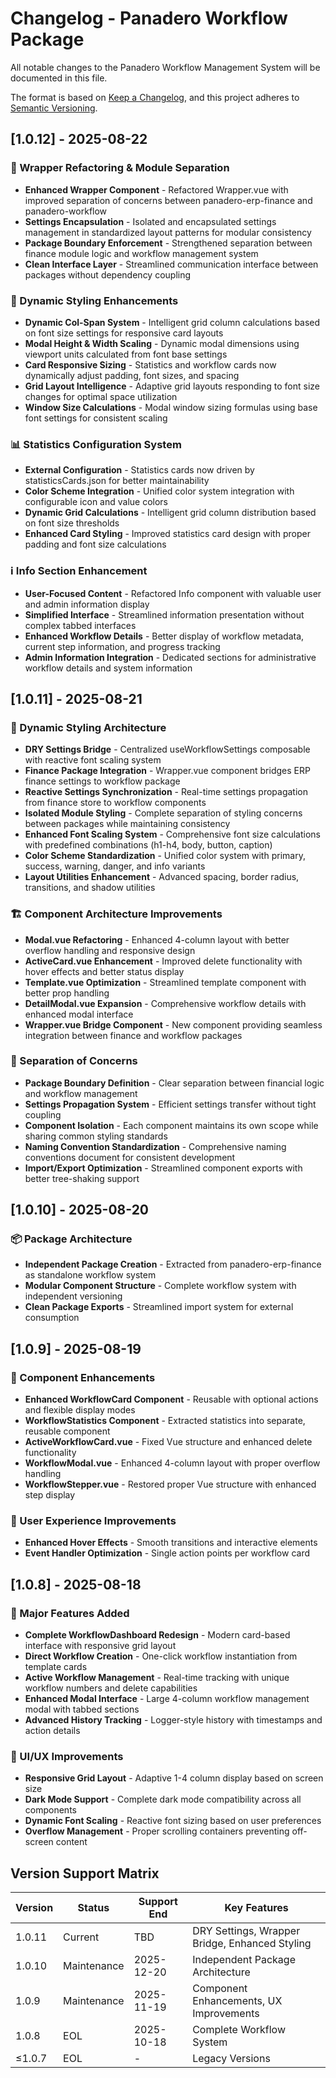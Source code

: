 # Changelog - Panadero Workflow Package

All notable changes to the Panadero Workflow Management System will be documented in this file.

The format is based on [Keep a Changelog](https://keepachangelog.com/en/1.0.0/),
and this project adheres to [Semantic Versioning](https://semver.org/spec/v2.0.0.html).

## [1.0.12] - 2025-08-22

### 🔄 Wrapper Refactoring & Module Separation
- **Enhanced Wrapper Component** - Refactored Wrapper.vue with improved separation of concerns between panadero-erp-finance and panadero-workflow
- **Settings Encapsulation** - Isolated and encapsulated settings management in standardized layout patterns for modular consistency
- **Package Boundary Enforcement** - Strengthened separation between finance module logic and workflow management system
- **Clean Interface Layer** - Streamlined communication interface between packages without dependency coupling

### 🎨 Dynamic Styling Enhancements
- **Dynamic Col-Span System** - Intelligent grid column calculations based on font size settings for responsive card layouts
- **Modal Height & Width Scaling** - Dynamic modal dimensions using viewport units calculated from font base settings
- **Card Responsive Sizing** - Statistics and workflow cards now dynamically adjust padding, font sizes, and spacing
- **Grid Layout Intelligence** - Adaptive grid layouts responding to font size changes for optimal space utilization
- **Window Size Calculations** - Modal window sizing formulas using base font settings for consistent scaling

### 📊 Statistics Configuration System
- **External Configuration** - Statistics cards now driven by statisticsCards.json for better maintainability
- **Color Scheme Integration** - Unified color system integration with configurable icon and value colors
- **Dynamic Grid Calculations** - Intelligent grid column distribution based on font size thresholds
- **Enhanced Card Styling** - Improved statistics card design with proper padding and font size calculations

### ℹ️ Info Section Enhancement
- **User-Focused Content** - Refactored Info component with valuable user and admin information display
- **Simplified Interface** - Streamlined information presentation without complex tabbed interfaces
- **Enhanced Workflow Details** - Better display of workflow metadata, current step information, and progress tracking
- **Admin Information Integration** - Dedicated sections for administrative workflow details and system information

## [1.0.11] - 2025-08-21

### 🎨 Dynamic Styling Architecture
- **DRY Settings Bridge** - Centralized useWorkflowSettings composable with reactive font scaling system
- **Finance Package Integration** - Wrapper.vue component bridges ERP finance settings to workflow package
- **Reactive Settings Synchronization** - Real-time settings propagation from finance store to workflow components
- **Isolated Module Styling** - Complete separation of styling concerns between packages while maintaining consistency
- **Enhanced Font Scaling System** - Comprehensive font size calculations with predefined combinations (h1-h4, body, button, caption)
- **Color Scheme Standardization** - Unified color system with primary, success, warning, danger, and info variants
- **Layout Utilities Enhancement** - Advanced spacing, border radius, transitions, and shadow utilities

### 🏗️ Component Architecture Improvements
- **Modal.vue Refactoring** - Enhanced 4-column layout with better overflow handling and responsive design
- **ActiveCard.vue Enhancement** - Improved delete functionality with hover effects and better status display
- **Template.vue Optimization** - Streamlined template component with better prop handling
- **DetailModal.vue Expansion** - Comprehensive workflow details with enhanced modal interface
- **Wrapper.vue Bridge Component** - New component providing seamless integration between finance and workflow packages

### 🔧 Separation of Concerns
- **Package Boundary Definition** - Clear separation between financial logic and workflow management
- **Settings Propagation System** - Efficient settings transfer without tight coupling
- **Component Isolation** - Each component maintains its own scope while sharing common styling standards
- **Naming Convention Standardization** - Comprehensive naming conventions document for consistent development
- **Import/Export Optimization** - Streamlined component exports with better tree-shaking support

## [1.0.10] - 2025-08-20

### 📦 Package Architecture
- **Independent Package Creation** - Extracted from panadero-erp-finance as standalone workflow system
- **Modular Component Structure** - Complete workflow system with independent versioning
- **Clean Package Exports** - Streamlined import system for external consumption

## [1.0.9] - 2025-08-19

### 🎯 Component Enhancements
- **Enhanced WorkflowCard Component** - Reusable with optional actions and flexible display modes
- **WorkflowStatistics Component** - Extracted statistics into separate, reusable component
- **ActiveWorkflowCard.vue** - Fixed Vue structure and enhanced delete functionality
- **WorkflowModal.vue** - Enhanced 4-column layout with proper overflow handling
- **WorkflowStepper.vue** - Restored proper Vue structure with enhanced step display

### 🎨 User Experience Improvements
- **Enhanced Hover Effects** - Smooth transitions and interactive elements
- **Event Handler Optimization** - Single action points per workflow card

## [1.0.8] - 2025-08-18

### 🎯 Major Features Added
- **Complete WorkflowDashboard Redesign** - Modern card-based interface with responsive grid layout
- **Direct Workflow Creation** - One-click workflow instantiation from template cards
- **Active Workflow Management** - Real-time tracking with unique workflow numbers and delete capabilities
- **Enhanced Modal Interface** - Large 4-column workflow management modal with tabbed sections
- **Advanced History Tracking** - Logger-style history with timestamps and action details

### 🎨 UI/UX Improvements
- **Responsive Grid Layout** - Adaptive 1-4 column display based on screen size
- **Dark Mode Support** - Complete dark mode compatibility across all components
- **Dynamic Font Scaling** - Reactive font sizing based on user preferences
- **Overflow Management** - Proper scrolling containers preventing off-screen content

## Version Support Matrix

| Version | Status | Support End | Key Features |
|---------|---------|-------------|--------------|
| 1.0.11 | Current | TBD | DRY Settings, Wrapper Bridge, Enhanced Styling |
| 1.0.10 | Maintenance | 2025-12-20 | Independent Package Architecture |
| 1.0.9 | Maintenance | 2025-11-19 | Component Enhancements, UX Improvements |
| 1.0.8 | EOL | 2025-10-18 | Complete Workflow System |
| ≤1.0.7 | EOL | - | Legacy Versions |
